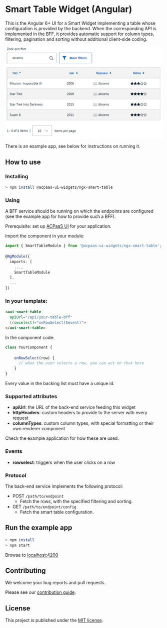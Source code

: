 # Smart Table Widget (Angular)

This is the Angular 6+ UI for a Smart Widget implementing a table whose configuration is provided by the backend. When the corresponding API is implemented in the BFF, it provides automatic support for column types, filtering, pagination and sorting without additional client-side coding.

![screenshot](example.png)

There is an example app, see below for instructions on running it.

## How to use

### Installing

```sh
> npm install @acpaas-ui-widgets/ngx-smart-table
```

### Using

A BFF service should be running on which the endpoints are configured (see the example app for how to provide such a BFF).

Prerequisite: set up [ACPaaS UI](https://github.com/digipolisantwerp/acpaas-ui_angular/) for your application.

Import the component in your module:

```ts
import { SmartTableModule } from '@acpaas-ui-widgets/ngx-smart-table';

@NgModule({
  imports: [
    ...,
    SmartTableModule
  ],
  ...
})
```

### In your template:

```html
<aui-smart-table 
  apiUrl="/api/your-table-bff"
  (rowselect)="onRowSelect($event)">
</aui-smart-table>
```

In the component code:

```ts
class YourComponent {

    onRowSelect(row) {
      // when the user selects a row, you can act on that here
    }
}
```

Every value in the backing list must have a unique id.

### Supported attributes

- **apiUrl**: the URL of the back-end service feeding this widget
- **httpHeaders**: custom headers to provide to the server with every request
- **columnTypes**: custom column types, with special formatting or their own renderer component

Check the example application for how these are used.

### Events

- **rowselect**: triggers when the user clicks on a row

### Protocol

The back-end service implements the following protocol:

- POST `/path/to/endpoint`
  - Fetch the rows, with the specified filtering and sorting.
- GET `/path/to/endpoint/config`
  - Fetch the smart table configuration.

## Run the example app

```sh
> npm install
> npm start
```

Browse to [localhost:4200](http://localhost:4200)

## Contributing

We welcome your bug reports and pull requests.

Please see our [contribution guide](CONTRIBUTING.md).

## License

This project is published under the [MIT license](LICENSE).
